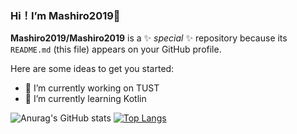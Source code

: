 ### Hi！I’m Mashiro2019👋

**Mashiro2019/Mashiro2019** is a ✨ _special_ ✨ repository because its `README.md` (this file) appears on your GitHub profile.

Here are some ideas to get you started:

- 🔭 I’m currently working on TUST
- 🌱 I’m currently learning Kotlin
<!-- - 👯 I’m looking to collaborate on ...
- 🤔 I’m looking for help with ...
- 💬 Ask me about ...
- 📫 How to reach me: ...
- 😄 Pronouns: ...
- ⚡ Fun fact: ...
-->

![Anurag's GitHub stats](https://github-readme-stats.vercel.app/api?username=Mashiro2019&show_icons=true&theme=cobalt)
[![Top Langs](https://github-readme-stats.vercel.app/api/top-langs/?username=Mashiro2019&layout=compact)](https://github.com/anuraghazra/github-readme-stats)
